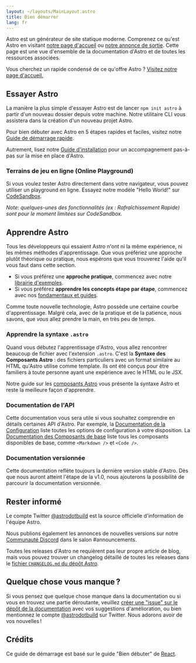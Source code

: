 ```yaml
---
layout: ~/layouts/MainLayout.astro
title: Bien démarrer
lang: fr
---
```


Astro est un générateur de site statique moderne. Comprenez ce qu'est Astro en visitant [notre page d'accueil](https://astro.build/) ou [notre annonce de sortie](https://astro.build/blog/introducing-astro). Cette page est une vue d'ensemble de la documentation d'Astro et de toutes les ressources associées.

Vous cherchez un rapide condensé de ce qu'offre Astro ? [Visitez notre page d'accueil.](https://astro.build)

## Essayer Astro

La manière la plus simple d'essayer Astro est de lancer `npm init astro` à partir d'un nouveau dossier depuis votre machine. Notre utilitaire CLI vous assistera dans la création d'un nouveau projet Astro.

Pour bien débuter avec Astro en 5 étapes rapides et faciles, visitez notre [Guide de démarrage rapide](/fr/quick-start).

Autrement, lisez notre [Guide d'installation](/fr/installation) pour un accompagnement pas-à-pas sur la mise en place d'Astro.

### Terrains de jeu en ligne (Online Playground)

Si vous voulez tester Astro directement dans votre navigateur, vous pouvez utiliser un playground en ligne. Essayez notre modèle "Hello World!" sur [CodeSandbox](https://codesandbox.io/s/astro-template-hugb3).

_Note: quelques-unes des fonctionnalités (ex : Rafraîchissement Rapide) sont pour le moment limitées sur CodeSandbox._

## Apprendre Astro

Tous les développeurs qui essaient Astro n'ont ni la même expérience, ni les mêmes méthodes d'apprentissage. Que vous préfériez une approche plutôt théorique ou pratique, nous espérons que vous trouverez l'aide qu'il vous faut dans cette section.

- Si vous préférez une **approche pratique**, commencez avec notre [librairie d'exemples](https://github.com/snowpackjs/astro/tree/main/examples).
- Si vous préférez **apprendre les concepts étape par étape**, commencez avec nos [fondamentaux et guides](/core-concepts/project-structure).

Comme toute nouvelle technologie, Astro possède une certaine courbe d'apprentissage. Malgré cela, avec de la pratique et de la patience, nous savons, que _vous_ allez prendre la main, en très peu de temps.

### Apprendre la syntaxe `.astro`

Quand vous débutez l'apprentissage d'Astro, vous allez rencontrer beaucoup de fichier avec l'extension `.astro`. C'est la **Syntaxe des Composants Astro** : des fichiers particuliers avec un format similaire au HTML qu'Astro utilise comme template. Ils ont été conçus pour être familiers à toute personne ayant une expérience avec le HTML ou le JSX.

Notre guide sur les [composants Astro](/core-concepts/astro-components) vous présente la syntaxe Astro et reste la meilleure façon d'apprendre.

### Documentation de l'API

Cette documentation vous sera utile si vous souhaitez comprendre en détails certaines API d'Astro. Par exemple, la [Documentation de la Configuration](/reference/configuration-reference) liste toutes les options de configuration à votre disposition. La [Documentation des Composants de base](/reference/builtin-components) liste tous les composants disponibles de base, comme `<Markdown />` et `<Code />`.

### Documentation versionnée

Cette documentation reflète toujours la dernière version stable d'Astro. Dès que nous auront atteint l'étape de la v1.0, nous ajouterons la possibilité de parcourir la documentation versionnée.

## Rester informé

Le compte Twitter [@astrodotbuild](https://twitter.com/astrodotbuild) est la source officielle d'information de l'équipe Astro.

Nous publions également les annonces de nouvelles versions sur notre [Communauté Discord](https://astro.build/chat) dans le salon #announcements.

Toutes les releases d'Astro ne requièrent pas leur propre article de blog, mais vous pouvez trouver un changelog détaillé de toutes les releases dans le [fichier `CHANGELOG.md` du dépôt Astro](https://github.com/snowpackjs/astro/blob/main/packages/astro/CHANGELOG.md).

## Quelque chose vous manque ?

Si vous pensez que quelque chose manque dans la documentation ou si vous en trouvez une partie déroutante, veuillez [créer une "issue" sur le dépôt de la documentation](https://github.com/snowpackjs/astro/issues/new/choose) avec vos suggestions d'amélioration, ou bien mentionnez le compte [@astrodotbuild](https://twitter.com/astrodotbuild) sur Twitter. Nous adorons avoir de vos nouvelles !

## Crédits

Ce guide de démarrage est basé sur le guide "Bien débuter" de [React](https://reactjs.org/).
